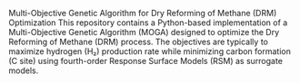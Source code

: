 Multi-Objective Genetic Algorithm for Dry Reforming of Methane (DRM) Optimization
This repository contains a Python-based implementation of a Multi-Objective Genetic Algorithm (MOGA) designed to optimize the Dry Reforming of Methane (DRM) process. The objectives are typically to maximize hydrogen (H₂) production rate while minimizing carbon formation (C<Ni> site) using fourth-order Response Surface Models (RSM) as surrogate models.
